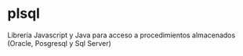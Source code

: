 plsql
=====

Librería Javascript y Java para acceso a procedimientos almacenados (Oracle, Posgresql y Sql Server)
